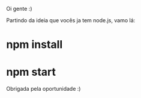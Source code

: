 Oi gente :)

Partindo da ideia que vocês ja tem node.js, vamo lá:
# npm install 
# npm start


Obrigada pela oportunidade :)

